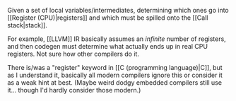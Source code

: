 Given a set of local variables/intermediates, determining which ones go into [[Register (CPU)|registers]] and which must be spilled onto the [[Call stack|stack]].

For example, [[LLVM]] IR basically assumes an *infinite* number of registers, and then codegen must determine what actually ends up in real CPU registers. Not sure how other compilers do it.

There is/was a "register" keyword in [[C (programming language)|C]], but as I understand it, basically all modern compilers ignore this or consider it as a weak hint at best. (Maybe weird dodgy embedded compilers still use it... though I'd hardly consider those modern.)